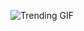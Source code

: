 
<!-- GIF_SECTION -->
![Trending GIF](https://media4.giphy.com/media/v1.Y2lkPThiYjIxNzcyMGRlNzB0ZHYzazQwaXR1cWJ5YmhlMnZkbTQxcW9iMnFsdnFuNTF2biZlcD12MV9naWZzX3NlYXJjaCZjdD1n/Lny6Rw04nsOOc/giphy.gif)
<!-- END_GIF_SECTION -->
